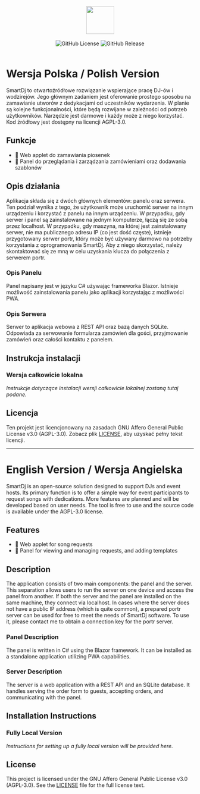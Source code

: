 <div align="center">
  <img src="docs/src/assets/logo.svg" height="75px">
</div>

<br />

<div align="center">
  <img alt="GitHub License" src="https://img.shields.io/github/license/yourusername/smartdj">
  <img alt="GitHub Release" src="https://img.shields.io/github/v/release/yourusername/smartdj">
</div>

<br />

# Wersja Polska / Polish Version

SmartDj to otwartoźródłowe rozwiązanie wspierające pracę DJ-ów i wodzirejów. Jego głównym zadaniem jest oferowanie prostego sposobu na zamawianie utworów z dedykacjami od uczestników wydarzenia. W planie są kolejne funkcjonalności, które będą rozwijane w zależności od potrzeb użytkowników. Narzędzie jest darmowe i każdy może z niego korzystać. Kod źródłowy jest dostępny na licencji AGPL-3.0.

## Funkcje

- 🎉 Web applet do zamawiania piosenek
- 👾 Panel do przeglądania i zarządzania zamówieniami oraz dodawania szablonów

## Opis działania

Aplikacja składa się z dwóch głównych elementów: panelu oraz serwera. Ten podział wynika z tego, że użytkownik może uruchomić serwer na innym urządzeniu i korzystać z panelu na innym urządzeniu. W przypadku, gdy serwer i panel są zainstalowane na jednym komputerze, łączą się ze sobą przez localhost. W przypadku, gdy maszyna, na której jest zainstalowany serwer, nie ma publicznego adresu IP (co jest dość częste), istnieje przygotowany serwer portr, który może być używany darmowo na potrzeby korzystania z oprogramowania SmartDj. Aby z niego skorzystać, należy skontaktować się ze mną w celu uzyskania klucza do połączenia z serwerem portr.

### Opis Panelu

Panel napisany jest w języku C# używając frameworka Blazor. Istnieje możliwość zainstalowania panelu jako aplikacji korzystając z możliwości PWA.

### Opis Serwera

Serwer to aplikacja webowa z REST API oraz bazą danych SQLite. Odpowiada za serwowanie formularza zamówień dla gości, przyjmowanie zamówień oraz całości kontaktu z panelem.

## Instrukcja instalacji

### Wersja całkowicie lokalna

*Instrukcje dotyczące instalacji wersji całkowicie lokalnej zostaną tutaj podane.*

## Licencja

Ten projekt jest licencjonowany na zasadach GNU Affero General Public License v3.0 (AGPL-3.0). Zobacz plik [LICENSE](/LICENSE), aby uzyskać pełny tekst licencji.

---

# English Version / Wersja Angielska

SmartDj is an open-source solution designed to support DJs and event hosts. Its primary function is to offer a simple way for event participants to request songs with dedications. More features are planned and will be developed based on user needs. The tool is free to use and the source code is available under the AGPL-3.0 license.

## Features

- 🎉 Web applet for song requests
- 👾 Panel for viewing and managing requests, and adding templates

## Description

The application consists of two main components: the panel and the server. This separation allows users to run the server on one device and access the panel from another. If both the server and the panel are installed on the same machine, they connect via localhost. In cases where the server does not have a public IP address (which is quite common), a prepared portr server can be used for free to meet the needs of SmartDj software. To use it, please contact me to obtain a connection key for the portr server.

### Panel Description

The panel is written in C# using the Blazor framework. It can be installed as a standalone application utilizing PWA capabilities.

### Server Description

The server is a web application with a REST API and an SQLite database. It handles serving the order form to guests, accepting orders, and communicating with the panel.

## Installation Instructions

### Fully Local Version

*Instructions for setting up a fully local version will be provided here.*

## License

This project is licensed under the GNU Affero General Public License v3.0 (AGPL-3.0). See the [LICENSE](/LICENSE) file for the full license text.
